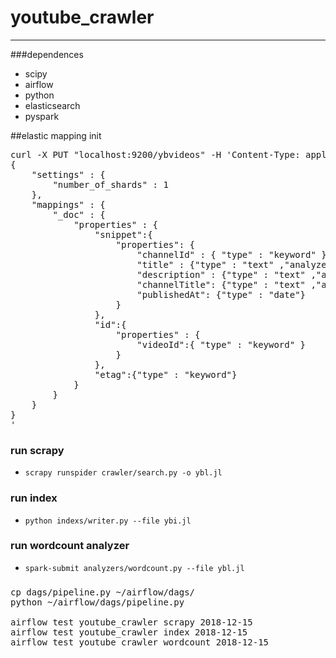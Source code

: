 # youtube_crawler
---
###dependences
* scipy
* airflow
* python
* elasticsearch
* pyspark

##elastic mapping init
<pre>
curl -X PUT "localhost:9200/ybvideos" -H 'Content-Type: application/json' -d'
{
    "settings" : {
        "number_of_shards" : 1
    },
    "mappings" : {
        "_doc" : {
            "properties" : {
            	"snippet":{
	            	"properties": {
	            		"channelId" : { "type" : "keyword" },
		                "title" : {"type" : "text" ,"analyzer": "standard"},
		                "description" : {"type" : "text" ,"analyzer": "standard"},
		                "channelTitle": {"type" : "text" ,"analyzer": "standard"},
		                "publishedAt": {"type" : "date"}
	            	}
            	},
            	"id":{
            		"properties" : {
            			"videoId":{ "type" : "keyword" }
            		}
            	},
         		"etag":{"type" : "keyword"} 
            }
        }
    }
}
'
</pre>

### run scrapy
* `scrapy runspider crawler/search.py -o ybl.jl`

### run index
* `python indexs/writer.py --file ybi.jl` 

### run wordcount analyzer
* `spark-submit analyzers/wordcount.py --file ybl.jl`

###
<pre>
cp dags/pipeline.py ~/airflow/dags/
python ~/airflow/dags/pipeline.py

airflow test youtube_crawler scrapy 2018-12-15
airflow test youtube_crawler index 2018-12-15
airflow test youtube_crawler wordcount 2018-12-15
</pre>


